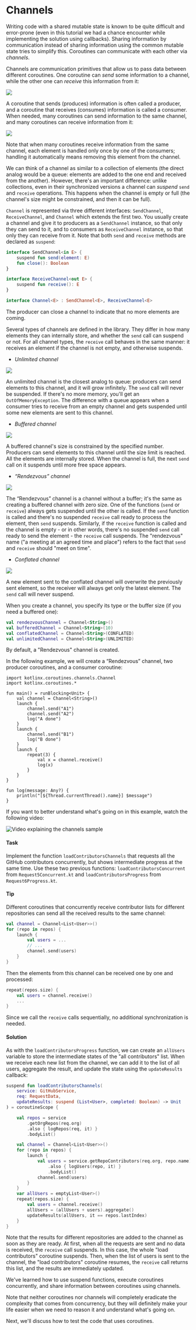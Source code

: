 # Channels

Writing code with a shared mutable state is known to be quite difficult and error-prone
(even in this tutorial we had a chance encounter while implementing the solution using callbacks).
Sharing information by communication instead of sharing information using the common mutable state tries to simplify this.
Coroutines can communicate with each other via _channels_.

Channels are communication primitives that allow us to pass data between different coroutines.
One coroutine can _send_ some information to a channel, while the other one can _receive_ this information from it:

![](./assets/8-channels/UsingChannel.png)

A coroutine that sends (produces) information is often called a producer, and a coroutine that receives (consumes)
information is called a consumer. 
When needed, many coroutines can send information to the same channel, and many coroutines can receive information from it:

![](./assets/8-channels/UsingChannelManyCoroutines.png)

Note that when many coroutines receive information from the same channel, each element is handled only once by one
of the consumers; handling it automatically means removing this element from the channel.

We can think of a channel as similar to a collection of elements
(the direct analog would be a queue: elements are added to the one end and received from the another).
However, there's an important difference:
unlike collections, even in their synchronized versions a channel can _suspend_ `send` and `receive` operations.
This happens when the channel is empty or full (the channel's size might be constrained, and then it can be full).

`Channel` is represented via three different interfaces: `SendChannel`, `ReceiveChannel`,
and `Channel` which extends the first two.
You usually create a channel and give it to producers as a `SendChannel` instance, so that only they can send to it,
and to consumers as `ReceiveChannel` instance, so that only they can receive from it.
Note that both `send` and `receive` methods are declared as `suspend`:

```kotlin
interface SendChannel<in E> {
    suspend fun send(element: E)
    fun close(): Boolean
}

interface ReceiveChannel<out E> {
    suspend fun receive(): E
}    

interface Channel<E> : SendChannel<E>, ReceiveChannel<E>
```

The producer can close a channel to indicate that no more elements are coming.

Several types of channels are defined in the library.
They differ in how many elements they can internally store, and whether the `send` call can suspend or not.
For all channel types, the `receive` call behaves in the same manner: it
receives an element if the channel is not empty, and otherwise suspends.

- *Unlimited channel*

![](./assets/8-channels/UnlimitedChannel.png)

An unlimited channel is the closest analog to queue: producers can send elements to this channel,
and it will grow infinitely.
The `send` call will never be suspended.
If there's no more memory, you'll get an `OutOfMemoryException`. 
The difference with a queue appears when a consumer tries to receive from an empty channel
and gets suspended until some new elements are sent to this channel.

- *Buffered channel*

![](./assets/8-channels/BufferedChannel.png)

A buffered channel's size is constrained by the specified number.
Producers can send elements to this channel until the size limit is reached.
All the elements are internally stored.
When the channel is full, the next `send` call on it suspends until more free space appears.

- *“Rendezvous” channel*

![](./assets/8-channels/RendezvousChannel.png)

The “Rendezvous” channel is a channel without a buffer; it's the same as creating a buffered channel with zero size.
One of the functions (`send` or `receive`) always gets suspended until the other is called.
If the `send` function is called and there's no suspended `receive` call ready to process the element,
then `send` suspends.
Similarly, if the `receive` function is called and the channel is empty - or in other words,
there's no suspended `send` call ready to send the element - the `receive` call suspends.
The "rendezvous" name ("a meeting at an agreed time and place") refers to the fact that `send` and `receive`
should "meet on time".

- *Conflated channel* 

![](./assets/8-channels/ConflatedChannel.gif)

A new element sent to the conflated channel will overwrite the previously sent element, so the receiver will always
get only the latest element.
The `send` call will never suspend.

When you create a channel, you specify its type or the buffer size (if you need a buffered one):

```kotlin
val rendezvousChannel = Channel<String>()
val bufferedChannel = Channel<String>(10)
val conflatedChannel = Channel<String>(CONFLATED)
val unlimitedChannel = Channel<String>(UNLIMITED)
``` 

By default, a "Rendezvous" channel is created.

In the following example, we will create a “Rendezvous” channel, two producer coroutines, and a consumer coroutine:  

```run-kotlin
import kotlinx.coroutines.channels.Channel
import kotlinx.coroutines.*

fun main() = runBlocking<Unit> {
    val channel = Channel<String>()
    launch {
        channel.send("A1")
        channel.send("A2")
        log("A done")
    }
    launch {
        channel.send("B1")
        log("B done")
    }
    launch {
        repeat(3) {
            val x = channel.receive()
            log(x)
        }
    }
}

fun log(message: Any?) {
    println("[${Thread.currentThread().name}] $message")
}
```

If you want to better understand what's going on in this example, watch the following video:

![Video explaining the channels sample](https://youtu.be/HpWQUoVURWQ)

#### Task

Implement the function `loadContributorsChannels` that requests all the GitHub contributors concurrently,
but shows intermediate progress at the same time.
Use these two previous functions:
`loadContributorsConcurrent` from `Request5Concurrent.kt` and `loadContributorsProgress` from `Request6Progress.kt`.

#### Tip

Different coroutines that concurrently receive contributor lists for different repositories can send all the received
results to the same channel:

```kotlin
val channel = Channel<List<User>>()
for (repo in repos) {
    launch {
        val users = ...
        // ...
        channel.send(users)
    }
} 
```

Then the elements from this channel can be received one by one and processed:

```kotlin
repeat(repos.size) {
    val users = channel.receive()
    ...
}
```

Since we call the `receive` calls sequentially, no additional synchronization is needed.

#### Solution

As with the `loadContributorsProgress` function, we can create an `allUsers` variable to store
the intermediate states of the "all contributors" list.
When we receive each new list from the channel,
we can add it to the list of all users, aggregate the result, and update the state using the `updateResults` callback:

```kotlin
suspend fun loadContributorsChannels(
    service: GitHubService,
    req: RequestData,
    updateResults: suspend (List<User>, completed: Boolean) -> Unit
) = coroutineScope {

    val repos = service
        .getOrgRepos(req.org)
        .also { logRepos(req, it) }
        .bodyList()

    val channel = Channel<List<User>>()
    for (repo in repos) {
        launch {
            val users = service.getRepoContributors(req.org, repo.name)
                .also { logUsers(repo, it) }
                .bodyList()
            channel.send(users)
        }
    }
    var allUsers = emptyList<User>()
    repeat(repos.size) {
        val users = channel.receive()
        allUsers = (allUsers + users).aggregate()
        updateResults(allUsers, it == repos.lastIndex)
    }
}
```

Note that the results for different repositories are added to the channel as soon as they are ready.
At first, when all the requests are sent and no data is received, the `receive` call suspends.
In this case, the whole "load contributors" coroutine suspends.
Then, when the list of users is sent to the channel, the "load contributors" coroutine resumes,
the `receive` call returns this list, and the results are immediately updated. 
 
We've learned how to use suspend functions, execute coroutines concurrently, and share 
information between coroutines using channels.

Note that neither coroutines nor channels will completely eradicate the complexity that comes from concurrency,
but they will definitely make your life easier when we need to reason it and understand what's going on.

Next, we'll discuss how to test the code that uses coroutines.

